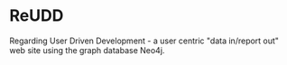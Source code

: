 ReUDD
=====

Regarding User Driven Development - a user centric "data in/report out" web site 
using the graph database Neo4j.
